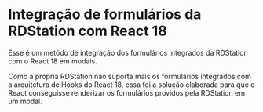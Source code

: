 # Integração de formulários da RDStation com React 18

Esse é um metódo de integração dos formulários integrados da RDStation com o React 18 em modais.

Como a própria RDStation não suporta mais os formulários integrados com a arquitetura de Hooks do React 18, essa foi a solução elaborada para que o React conseguisse renderizar os formulários providos pela RDStation em um modal.

